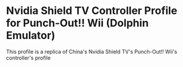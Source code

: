 # Nvidia Shield TV Controller Profile for Punch-Out!! Wii (Dolphin Emulator)

This profile is a replica of China's Nvidia Shield TV's Punch-Out!! Wii's controller's profile

